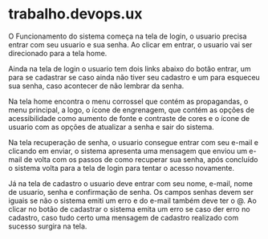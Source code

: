 # trabalho.devops.ux

O Funcionamento do sistema começa na tela de login, o usuario precisa entrar com seu usuario e sua senha. Ao clicar em entrar, o usuario vai ser direcionado para a tela home.

Ainda na tela de login o usuario tem dois links abaixo do botão entrar, um para se cadastrar se caso ainda não tiver seu cadastro e um para esqueceu sua senha, caso acontecer de não lembrar da senha.

Na tela home encontra o menu corrossel que contém as propagandas, o menu principal, a logo, o ícone de engrenagem, que contém as opções de acessibilidade como aumento de fonte e contraste de cores e o ícone de usuario com as opções de atualizar a senha e sair do sistema.
  
Na tela recuperação de senha,  o usuario consegue entrar com seu e-mail e clicando em enviar, o sistema apresenta uma mensagem que enviou um e-mail de volta com os passos de como recuperar sua senha, após concluído o sistema volta para a tela de login para tentar o acesso novamente.

Já na tela de cadastro o usuario deve entrar com seu nome, e-mail, nome de usuario, senha e confirmação de senha. Os campos senhas devem ser iguais se não o sistema emiti um erro e do e-mail também deve ter o @. Ao clicar no botão de cadastrar o sistema emita um erro se caso der erro no cadastro, caso tudo certo uma mensagem de cadastro realizado com sucesso surgira na tela.
